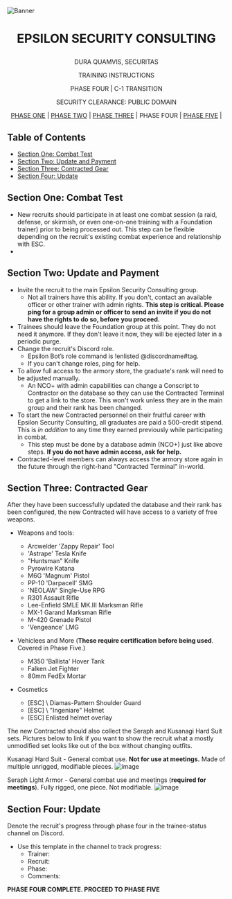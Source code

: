 <p align="center">
  
![Banner](https://github.com/ElesCloud/ESCHandbook/blob/main/Banner.jpg)
  
</p>

# <p align='center'> EPSILON SECURITY CONSULTING </p> 

<p align="center"> DURA QUAMVIS, SECURITAS </p>
  
<p align="center"> TRAINING INSTRUCTIONS </p>

<p align="center"> PHASE FOUR | C-1 TRANSITION </p>

<p align="center"> SECURITY CLEARANCE: PUBLIC DOMAIN </p>

<p align="center"> 
 <a href= https://github.com/ElesCloud/ESCDocuments/blob/main/Training_PhaseOne.md>PHASE ONE</a> |
 <a href= https://github.com/ElesCloud/ESCDocuments/blob/main/Training_PhaseTwo.md>PHASE TWO</a> | 
 <a href= https://github.com/ElesCloud/ESCDocuments/blob/main/Training_PhaseThree.md>PHASE THREE</a> |
 PHASE FOUR |
 <a href= https://github.com/ElesCloud/ESCDocuments/blob/main/Training_PhaseFive.md>PHASE FIVE</a> | 
 
</p>

## Table of Contents
  - [Section One: Combat Test](#section-one-combat-test)
  - [Section Two: Update and Payment](#section-two-update-and-payment)
  - [Section Three: Contracted Gear](#section-three-contracted-gear)
  - [Section Four: Update](#section-four-update)

## Section One: Combat Test
- New recruits should participate in at least one combat session (a raid, defense, or skirmish, or even one-on-one training with a Foundation trainer) prior to being processed out. This step can be flexible depending on the recruit's existing combat experience and relationship with ESC.
- 
## Section Two: Update and Payment
- Invite the recruit to the main Epsilon Security Consulting group.
  - Not all trainers have this ability. If you don't, contact an available officer or other trainer with admin rights. **This step is critical. Please ping for a group admin or officer to send an invite if you do not have the rights to do so, before you proceed.**
- Trainees should leave the Foundation group at this point. They do not need it anymore. If they don't leave it now, they will be ejected later in a periodic purge.
- Change the recruit's Discord role.
  - Epsilon Bot’s role command is !enlisted @discordname#tag.
  - If you can't change roles, ping for help.
- To allow full access to the armory store, the graduate's rank will need to be adjusted manually. 
  - An NCO+ with admin capabilities can change a Conscript to Contractor on the database so they can use the Contracted Terminal to get a link to the store. This won't work unless they are in the main group and their rank has been changed.
- To start the new Contracted personnel on their fruitful career with Epsilon Security Consulting, all graduates are paid a 500-credit stipend. This is _in addition_ to any time they earned previously while participating in combat.
  - This step must be done by a database admin (NCO+) just like above steps. **If you do not have admin access, ask for help.**
- Contracted-level members can always access the armory store again in the future through the right-hand "Contracted Terminal" in-world.

## Section Three: Contracted Gear

After they have been successfully updated the database and their rank has been configured, the new Contracted will have access to a variety of free weapons.
- Weapons and tools:
  - Arcwelder 'Zappy Repair' Tool
  - 'Astrape' Tesla Knife
  - "Huntsman" Knife
  - Pyrowire Katana
  - M6G 'Magnum' Pistol
  - PP-10 'Darpacell' SMG
  - 'NEOLAW' Single-Use RPG
  - R301 Assault Rifle
  - Lee-Enfield SMLE MK.III Marksman Rifle
  - MX-1 Garand Marksman Rifle
  - M-420 Grenade Pistol
  - 'Vengeance' LMG

- Vehiclees and More (**These require certification before being used**. Covered in Phase Five.)
  - M350 'Ballista' Hover Tank
  - Falken Jet Fighter
  - 80mm FedEx Mortar

- Cosmetics
  - [ESC] \\ Diamas-Pattern Shoulder Guard
  - [ESC] \\ "Ingeniare" Helmet
  - [ESC] Enlisted helmet overlay



The new Contracted should also collect the Seraph and Kusanagi Hard Suit sets. Pictures below to link if you want to show the recruit what a mostly unmodified set looks like out of the box without changing outfits.

Kusanagi Hard Suit - General combat use. **Not for use at meetings.** Made of multiple unrigged, modifiable pieces.
![image](https://user-images.githubusercontent.com/71983240/148656770-0f66a1ef-b922-4e4e-84ed-e0ee4ac30f5d.png)

Seraph Light Armor - General combat use and meetings (**required for meetings**). Fully rigged, one piece. Not modifiable.
![image](https://user-images.githubusercontent.com/71983240/148656913-7824c117-e7d3-45ec-bcc2-39f155b2f3ec.png)


## Section Four: Update
Denote the recruit's progress through phase four in the trainee-status channel on Discord.
   - Use this template in the channel to track progress:
     - Trainer:
     - Recruit:
     - Phase:
     - Comments:

**PHASE FOUR COMPLETE. PROCEED TO PHASE FIVE** 
